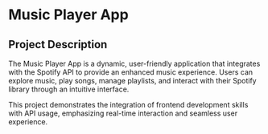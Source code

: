 # Music Player App

## Project Description

The Music Player App is a dynamic, user-friendly application that integrates with the Spotify API to provide an enhanced music experience. Users can explore music, play songs, manage playlists, and interact with their Spotify library through an intuitive interface.

This project demonstrates the integration of frontend development skills with API usage, emphasizing real-time interaction and seamless user experience.